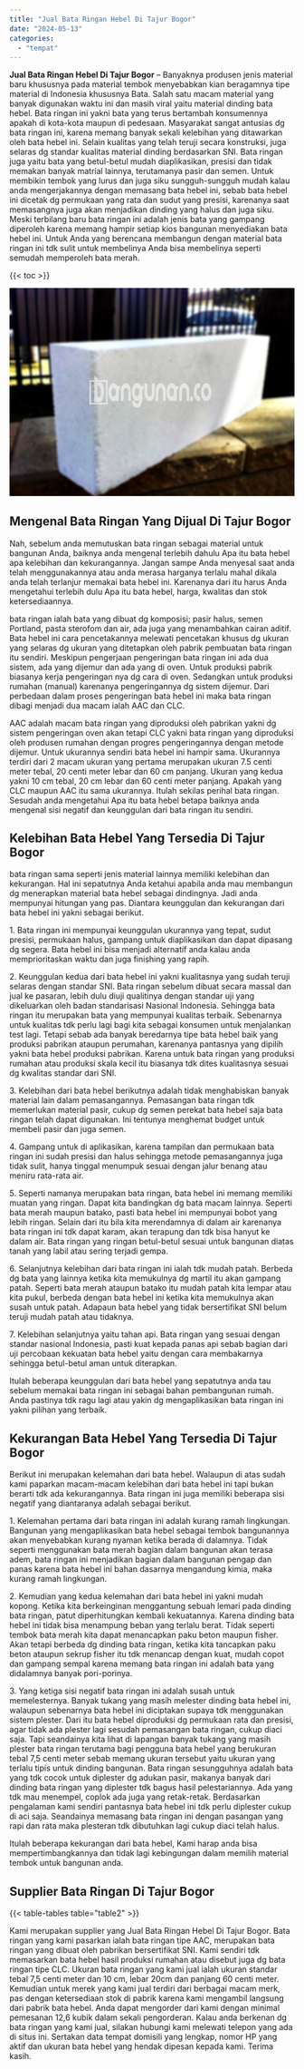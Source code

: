 ```yaml
---
title: "Jual Bata Ringan Hebel Di Tajur Bogor"
date: "2024-05-13"
categories: 
  - "tempat"
---
```


**Jual Bata Ringan Hebel Di Tajur Bogor** – Banyaknya produsen jenis material baru khususnya pada material tembok menyebabkan kian beragamnya tipe material di Indonesia khususnya Bata. Salah satu macam material yang banyak digunakan waktu ini dan masih viral yaitu material dinding bata hebel. Bata ringan ini yakni bata yang terus bertambah konsumennya apakah di kota-kota maupun di pedesaan. Masyarakat sangat antusias dg bata ringan ini, karena memang banyak sekali kelebihan yang ditawarkan oleh bata hebel ini. Selain kualitas yang telah teruji secara konstruksi, juga selaras dg standar kualitas material dinding berdasarkan SNI. Bata ringan juga yaitu bata yang betul-betul mudah diaplikasikan, presisi dan tidak memakan banyak matrial lainnya, terutamanya pasir dan semen. Untuk membikin tembok yang lurus dan juga siku sungguh-sungguh mudah kalau anda mengerjakannya dengan memasang bata hebel ini, sebab bata hebel ini dicetak dg permukaan yang rata dan sudut yang presisi, karenanya saat memasangnya juga akan menjadikan dinding yang halus dan juga siku. Meski terbilang baru bata ringan ini adalah jenis bata yang gampang diperoleh karena memang hampir setiap kios bangunan menyediakan bata hebel ini. Untuk Anda yang berencana membangun dengan material bata ringan ini tdk sulit untuk membelinya Anda bisa membelinya seperti semudah memperoleh bata merah.

{{< toc >}}

![Jual Bata Ringan Hebel Di Tajur Bogor](/images/jual-hebel-murah-09.png)

## Mengenal Bata Ringan Yang Dijual Di Tajur Bogor

Nah, sebelum anda memutuskan bata ringan sebagai material untuk bangunan Anda, baiknya anda mengenal terlebih dahulu Apa itu bata hebel apa kelebihan dan kekurangannya. Jangan sampe Anda menyesal saat anda telah menggunakannya atau anda merasa harganya terlalu mahal dikala anda telah terlanjur memakai bata hebel ini. Karenanya dari itu harus Anda mengetahui terlebih dulu Apa itu bata hebel, harga, kwalitas dan stok ketersediaannya.

bata ringan ialah bata yang dibuat dg komposisi; pasir halus, semen Portland, pasta sterofom dan air, ada juga yang menambahkan cairan aditif. Bata hebel ini cara pencetakannya melewati pencetakan khusus dg ukuran yang selaras dg ukuran yang ditetapkan oleh pabrik pembuatan bata ringan itu sendiri. Meskipun pengerjaan pengeringan bata ringan ini ada dua sistem, ada yang dijemur dan ada yang di oven. Untuk produksi pabrik biasanya kerja pengeringan nya dg cara di oven. Sedangkan untuk produksi rumahan (manual) karenanya pengeringannya dg sistem dijemur. Dari perbedaan dalam proses pengeringan bata hebel ini maka bata ringan dibagi menjadi dua macam ialah AAC dan CLC.

AAC adalah macam bata ringan yang diproduksi oleh pabrikan yakni dg sistem pengeringan oven akan tetapi CLC yakni bata ringan yang diproduksi oleh produsen rumahan dengan progres pengeringannya dengan metode dijemur. Untuk ukurannya sendiri bata hebel ini hampir sama. Ukurannya terdiri dari 2 macam ukuran yang pertama merupakan ukuran 7.5 centi meter tebal, 20 centi meter lebar dan 60 cm panjang. Ukuran yang kedua yakni 10 cm tebal, 20 cm lebar dan 60 centi meter panjang. Apakah yang CLC maupun AAC itu sama ukurannya. Itulah sekilas perihal bata ringan. Sesudah anda mengetahui Apa itu bata hebel betapa baiknya anda mengenal sisi negatif dan keunggulan dari bata ringan itu sendiri.

## Kelebihan Bata Hebel Yang Tersedia Di Tajur Bogor

bata ringan sama seperti jenis material lainnya memiliki kelebihan dan kekurangan. Hal ini sepatutnya Anda ketahui apabila anda mau membangun dg menerapkan material bata hebel sebagai dindingnya. Jadi anda mempunyai hitungan yang pas. Diantara keunggulan dan kekurangan dari bata hebel ini yakni sebagai berikut.

1\. Bata ringan ini mempunyai keunggulan ukurannya yang tepat, sudut presisi, permukaan halus, gampang untuk diaplikasikan dan dapat dipasang dg segera. Bata hebel ini bisa menjadi alternatif anda kalau anda memprioritaskan waktu dan juga finishing yang rapih.

2\. Keunggulan kedua dari bata hebel ini yakni kualitasnya yang sudah teruji selaras dengan standar SNI. Bata ringan sebelum dibuat secara massal dan jual ke pasaran, lebih dulu diuji qualitinya dengan standar uji yang dikeluarkan oleh badan standarisasi Nasional Indonesia. Sehingga bata ringan itu merupakan bata yang mempunyai kualitas terbaik. Sebenarnya untuk kualitas tdk perlu lagi bagi kita sebagai konsumen untuk menjalankan test lagi. Tetapi sebab ada banyak beredarnya tipe bata hebel baik yang produksi pabrikan ataupun perumahan, karenanya pantasnya yang dipilih yakni bata hebel produksi pabrikan. Karena untuk bata ringan yang produksi rumahan atau produksi skala kecil itu biasanya tdk dites kualitasnya sesuai dg kwalitas standar dari SNI.

3\. Kelebihan dari bata hebel berikutnya adalah tidak menghabiskan banyak material lain dalam pemasangannya. Pemasangan bata ringan tdk memerlukan material pasir, cukup dg semen perekat bata hebel saja bata ringan telah dapat digunakan. Ini tentunya menghemat budget untuk membeli pasir dan juga semen.

4\. Gampang untuk di aplikasikan, karena tampilan dan permukaan bata ringan ini sudah presisi dan halus sehingga metode pemasangannya juga tidak sulit, hanya tinggal menumpuk sesuai dengan jalur benang atau meniru rata-rata air.

5\. Seperti namanya merupakan bata ringan, bata hebel ini memang memiliki muatan yang ringan. Dapat kita bandingkan dg bata macam lainnya. Seperti bata merah maupun batako, pasti bata hebel ini mempunyai bobot yang lebih ringan. Selain dari itu bila kita merendamnya di dalam air karenanya bata ringan ini tdk dapat karam, akan terapung dan tdk bisa hanyut ke dalam air. Bata ringan yang ringan betul-betul sesuai untuk bangunan diatas tanah yang labil atau sering terjadi gempa.

6\. Selanjutnya kelebihan dari bata ringan ini ialah tdk mudah patah. Berbeda dg bata yang lainnya ketika kita memukulnya dg martil itu akan gampang patah. Seperti bata merah ataupun batako itu mudah patah kita lempar atau kita pukul, berbeda dengan bata hebel ini ketika kita memukulnya akan susah untuk patah. Adapaun bata hebel yang tidak bersertifikat SNI belum teruji mudah patah atau tidaknya.

7\. Kelebihan selanjutnya yaitu tahan api. Bata ringan yang sesuai dengan standar nasional Indonesia, pasti kuat kepada panas api sebab bagian dari uji percobaan kekuatan bata hebel yaitu dengan cara membakarnya sehingga betul-betul aman untuk diterapkan.

Itulah beberapa keunggulan dari bata hebel yang sepatutnya anda tau sebelum memakai bata ringan ini sebagai bahan pembangunan rumah. Anda pastinya tdk ragu lagi atau yakin dg mengaplikasikan bata ringan ini yakni pilihan yang terbaik.

## Kekurangan Bata Hebel Yang Tersedia Di Tajur Bogor

Berikut ini merupakan kelemahan dari bata hebel. Walaupun di atas sudah kami paparkan macam-macam kelebihan dari bata hebel ini tapi bukan berarti tdk ada kekurangannya. Bata ringan ini juga memiliki beberapa sisi negatif yang diantaranya adalah sebagai berikut.

1\. Kelemahan pertama dari bata ringan ini adalah kurang ramah lingkungan. Bangunan yang mengaplikasikan bata hebel sebagai tembok bangunannya akan menyebabkan kurang nyaman ketika berada di dalamnya. Tidak seperti menggunakan bata merah bagian dalam bangunan akan terasa adem, bata ringan ini menjadikan bagian dalam bangunan pengap dan panas karena bata hebel ini bahan dasarnya mengandung kimia, maka kurang ramah lingkungan.

2\. Kemudian yang kedua kelemahan dari bata hebel ini yakni mudah kopong. Ketika kita berkeinginan menggantung sebuah lemari pada dinding bata ringan, patut diperhitungkan kembali kekuatannya. Karena dinding bata hebel ini tidak bisa menampung beban yang terlalu berat. Tidak seperti tembok bata merah kita dapat menancapkan paku beton maupun fisher. Akan tetapi berbeda dg dinding bata ringan, ketika kita tancapkan paku beton ataupun sekrup fisher itu tdk menancap dengan kuat, mudah copot dan gampang sempal karena memang bata ringan ini adalah bata yang didalamnya banyak pori-porinya.

3\. Yang ketiga sisi negatif bata ringan ini adalah susah untuk memelesternya. Banyak tukang yang masih melester dinding bata hebel ini, walaupun sebenarnya bata hebel ini diciptakan supaya tdk menggunakan sistem plester. Dari itu bata hebel diproduksi dg permukaan rata dan presisi, agar tidak ada plester lagi sesudah pemasangan bata ringan, cukup diaci saja. Tapi seandainya kita lihat di lapangan banyak tukang yang masih plester bata ringan terutama bagi pengguna bata hebel yang berukuran tebal 7,5 centi meter sebab memang ukuran tersebut yaitu ukuran yang terlalu tipis untuk dinding bangunan. Bata ringan sesungguhnya adalah bata yang tdk cocok untuk diplester dg adukan pasir, makanya banyak dari dinding bata ringan yang diplester tdk bagus hasil pelestariannya. Ada yang tdk mau menempel, coplok ada juga yang retak-retak. Berdasarkan pengalaman kami sendiri pantasnya bata hebel ini tdk perlu diplester cukup di aci saja. Seandainya memasang bata ringan ini dengan pasangan yang rapi dan rata maka plesteran tdk dibutuhkan lagi cukup diaci telah halus.

Itulah beberapa kekurangan dari bata hebel, Kami harap anda bisa mempertimbangkannya dan tidak lagi kebingungan dalam memilih material tembok untuk bangunan anda.

## Supplier Bata Ringan Di Tajur Bogor

{{< table-tables table="table2" >}}

Kami merupakan supplier yang Jual Bata Ringan Hebel Di Tajur Bogor. Bata ringan yang kami pasarkan ialah bata ringan tipe AAC, merupakan bata ringan yang dibuat oleh pabrikan bersertifikat SNI. Kami sendiri tdk memasarkan bata hebel hasil produksi rumahan atau disebut juga dg bata ringan tipe CLC. Ukuran bata ringan yang kami jual ialah ukuran standar tebal 7,5 centi meter dan 10 cm, lebar 20cm dan panjang 60 centi meter. Kemudian untuk merek yang kami jual terdiri dari berbagai macam merk, pas dengan ketersediaan stok di pabrik karena kami mengambil langsung dari pabrik bata hebel. Anda dapat mengorder dari kami dengan minimal pemesanan 12,6 kubik dalam sekali pengorderan. Kalau anda berkenan dg bata ringan yang kami jual, silakan hubungi kami melewati telepon yang ada di situs ini. Sertakan data tempat domisili yang lengkap, nomor HP yang aktif dan ukuran bata hebel yang hendak dipesan kepada kami. Terima kasih.

